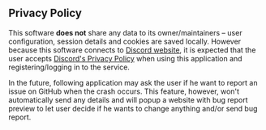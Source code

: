 ## Privacy Policy
This software **does not** share any data to its owner/maintainers – user
configuration, session details and cookies are saved locally. However because
this software connects to [Discord website](https://discord.com/app), it is
expected that the user accepts
[Discord's Privacy Policy](https://discord.com/privacy) when using this
application and registering/logging in to the service.

In the future, following application may ask the user if he want to report an
issue on GitHub when the crash occurs. This feature, however, won't
automatically send any details and will popup a website with bug report preview
to let user decide if he wants to change anything and/or send bug report.